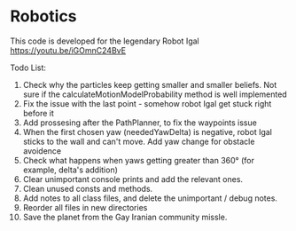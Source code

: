 # Robotics
This code is developed for the legendary Robot Igal
https://youtu.be/iGOmnC24BvE

Todo List:
  1. Check why the particles keep getting smaller and smaller beliefs.
     Not sure if the calculateMotionModelProbability method is well implemented
  2. Fix the issue with the last point - somehow robot Igal get stuck right before it
  3. Add prossesing after the PathPlanner, to fix the waypoints issue
  4. When the first chosen yaw (neededYawDelta) is negative, robot Igal sticks to the wall and can't move.
     Add yaw change for obstacle avoidence
  5. Check what happens when yaws getting greater than 360° (for example, delta's addition)
  6. Clear unimportant console prints and add the relevant ones.
  7. Clean unused consts and methods.
  8. Add notes to all class files, and delete the unimportant / debug notes.
  9. Reorder all files in new directories
  10. Save the planet from the Gay Iranian community missle.
